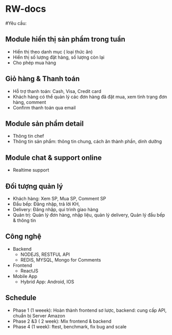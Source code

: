 # RW-docs
#Yêu cầu:
## Module hiển thị sản phẩm trong tuần 
* Hiển thị theo danh mục ( loại thức ăn)
* Hiển thị số lượng đặt hàng, số lượng còn lại
* Cho phép mua hàng

## Giỏ hàng & Thanh toán
* Hỗ trợ thanh toán: Cash, Visa, Credit card
* Khách hàng có thể quản lý các đơn hàng đã đặt mua, xem tình trạng đơn hàng, comment
* Confirm thanh toán qua email

## Module sản phẩm detail
* Thông tin chef
* Thông tin sản phẩm: thông tin chung, cách ăn thành phần, dinh dưỡng

## Module chat & support online
* Realtime support

## Đối tượng quản lý
* Khách hàng: Xem SP, Mua SP, Comment SP
* Đầu bếp: Đăng nhập, trả lời KH,
* Delivery: Đăng nhập, qui trình giao hàng
* Quản trị: Quản lý đơn hàng, nhập liệu, quản lý delivery, Quản lý đầu bếp & thông tin

## Công nghệ
* Backend
    - NODEJS, RESTFUL API
    - REDIS, MYSQL, Mongo for Comments
* Frontend
    - ReactJS
* Mobile App
    - Hybrid App: Android, IOS
    
## Schedule
* Phase 1 (1 weeek): Hoàn thành frontend sơ lược, backend: cung cấp API, chuẩn bị Server Amazon
* Phase 2 &3 ( 2 week): Mix frontend & backend
* Phase 4 (1 week): ftest, benchmark, fix bug and scale

